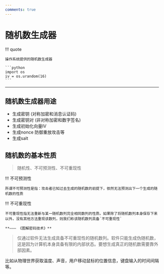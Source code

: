 ```yaml
---
comments: true
---
```


# 随机数生成器

!!! quote

    操作系统提供的随机数生成器

    ```python
    import os
    iv = os.urandom(16)
    ```

---

## 随机数生成器用途

- 生成密钥 (对称加密和消息认证码)
- 生成密钥对 (非对称加密和数字签名)
- 生成初始化向量IV
- 生成nonce 防御重放攻击等
- 生成salt

## 随机数的基本性质

> 随机性、不可预测性、不可重现性


!!! 不可预测性

    所谓不可预测性是指：攻击者已知过去生成的随机数的前提下，依然无法预测出下一个生成的随机数的性质

!!! 不可重现性

    不可重现性指无法重新与某一随机数列完全相同数列的性质。如果除了将随机数列本身保存下来以外，没有其他方法重现该数列，则我们称该随机数列具备`不可重现性`

    **——— 《图解密码技术》**


> 仅通过软件无法生成具备不可重现性的随机数列。软件只能生成伪随机数，这是因为计算机本身具备有限的内部状态。要想生成真正的随机数需要靠外部因素。

比如从物理世界获取温度、声音，用户移动鼠标的位置信息，键盘输入的时间间隔等。